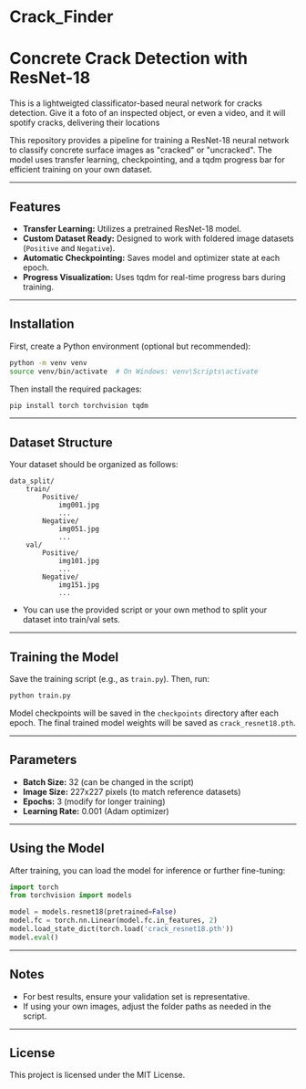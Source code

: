 # Crack_Finder
# Concrete Crack Detection with ResNet-18

This is a lightweigted classificator-based neural network for cracks detection. Give it a foto of an inspected object, or even a video, and it will spotify cracks, delivering their locations  

This repository provides a pipeline for training a ResNet-18 neural network to classify concrete surface images as "cracked" or "uncracked". The model uses transfer learning, checkpointing, and a tqdm progress bar for efficient training on your own dataset.

---

## Features

- **Transfer Learning:** Utilizes a pretrained ResNet-18 model.
- **Custom Dataset Ready:** Designed to work with foldered image datasets (`Positive` and `Negative`).
- **Automatic Checkpointing:** Saves model and optimizer state at each epoch.
- **Progress Visualization:** Uses tqdm for real-time progress bars during training.

---

## Installation

First, create a Python environment (optional but recommended):

```bash
python -m venv venv
source venv/bin/activate  # On Windows: venv\Scripts\activate
```

Then install the required packages:

```bash
pip install torch torchvision tqdm
```

---

## Dataset Structure

Your dataset should be organized as follows:

```
data_split/
    train/
        Positive/
            img001.jpg
            ...
        Negative/
            img051.jpg
            ...
    val/
        Positive/
            img101.jpg
            ...
        Negative/
            img151.jpg
            ...
```

- You can use the provided script or your own method to split your dataset into train/val sets.

---

## Training the Model

Save the training script (e.g., as `train.py`). Then, run:

```bash
python train.py
```

Model checkpoints will be saved in the `checkpoints` directory after each epoch. The final trained model weights will be saved as `crack_resnet18.pth`.

---

## Parameters

- **Batch Size:** 32 (can be changed in the script)
- **Image Size:** 227x227 pixels (to match reference datasets)
- **Epochs:** 3 (modify for longer training)
- **Learning Rate:** 0.001 (Adam optimizer)

---

## Using the Model

After training, you can load the model for inference or further fine-tuning:

```python
import torch
from torchvision import models

model = models.resnet18(pretrained=False)
model.fc = torch.nn.Linear(model.fc.in_features, 2)
model.load_state_dict(torch.load('crack_resnet18.pth'))
model.eval()
```

---

## Notes

- For best results, ensure your validation set is representative.
- If using your own images, adjust the folder paths as needed in the script.

---

## License

This project is licensed under the MIT License.
